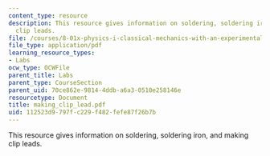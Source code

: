 ```yaml
---
content_type: resource
description: This resource gives information on soldering, soldering iron, and making
  clip leads.
file: /courses/8-01x-physics-i-classical-mechanics-with-an-experimental-focus-fall-2002/112523d9797fc229f482fefe87f26b7b_making_clip_lead.pdf
file_type: application/pdf
learning_resource_types:
- Labs
ocw_type: OCWFile
parent_title: Labs
parent_type: CourseSection
parent_uid: 70ce862e-9814-4ddb-a6a3-0510e258146e
resourcetype: Document
title: making_clip_lead.pdf
uid: 112523d9-797f-c229-f482-fefe87f26b7b
---
```

This resource gives information on soldering, soldering iron, and making clip leads.

